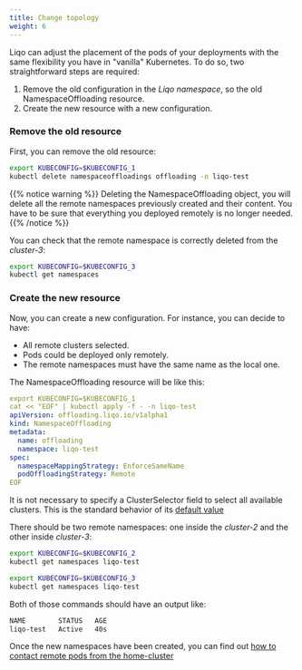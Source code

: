 ```yaml
---
title: Change topology
weight: 6
---
```


Liqo can adjust the placement of the pods of your deployments with the same flexibility you have in "vanilla" Kubernetes.
To do so, two straightforward steps are required:

1. Remove the old configuration in the *Liqo namespace*, so the old NamespaceOffloading resource.
2. Create the new resource with a new configuration.

### Remove the old resource

First, you can remove the old resource:

```bash
export KUBECONFIG=$KUBECONFIG_1
kubectl delete namespaceoffloadings offloading -n liqo-test  
```

{{% notice warning %}}
Deleting the NamespaceOffloading object, you will delete all the remote namespaces previously created and their content.
You have to be sure that everything you deployed remotely is no longer needed.
{{% /notice %}}

You can check that the remote namespace is correctly deleted from the *cluster-3*:

```bash
export KUBECONFIG=$KUBECONFIG_3
kubectl get namespaces 
```

### Create the new resource

Now, you can create a new configuration. For instance, you can decide to have:

* All remote clusters selected. 
* Pods could be deployed only remotely.
* The remote namespaces must have the same name as the local one.

The NamespaceOffloading resource will be like this:

```yaml
export KUBECONFIG=$KUBECONFIG_1
cat << "EOF" | kubectl apply -f - -n liqo-test
apiVersion: offloading.liqo.io/v1alpha1
kind: NamespaceOffloading
metadata:
  name: offloading
  namespace: liqo-test
spec:
  namespaceMappingStrategy: EnforceSameName
  podOffloadingStrategy: Remote  
EOF
```

It is not necessary to specify a ClusterSelector field to select all available clusters. 
This is the standard behavior of its [default value](/usage/namespace_offloading/#selecting-the-remote-clusters)

There should be two remote namespaces: one inside the *cluster-2* and the other inside *cluster-3*:

```bash
export KUBECONFIG=$KUBECONFIG_2
kubectl get namespaces liqo-test
```

```bash
export KUBECONFIG=$KUBECONFIG_3
kubectl get namespaces liqo-test
```

Both of those commands should have an output like:

```bash
NAME        STATUS   AGE
liqo-test   Active   40s
```


Once the new namespaces have been created, you can find out [how to contact remote pods from the home-cluster](../remote_service_access)
